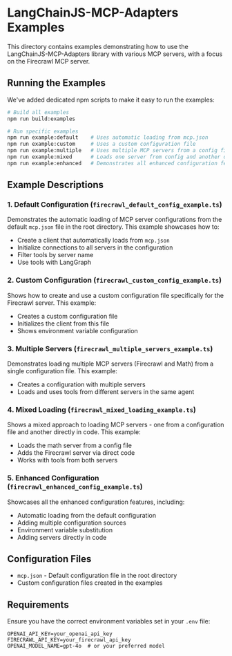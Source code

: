 # LangChainJS-MCP-Adapters Examples

This directory contains examples demonstrating how to use the LangChainJS-MCP-Adapters library with various MCP servers, with a focus on the Firecrawl MCP server.

## Running the Examples

We've added dedicated npm scripts to make it easy to run the examples:

```bash
# Build all examples
npm run build:examples

# Run specific examples
npm run example:default    # Uses automatic loading from mcp.json
npm run example:custom     # Uses a custom configuration file
npm run example:multiple   # Uses multiple MCP servers from a config file
npm run example:mixed      # Loads one server from config and another directly in code
npm run example:enhanced   # Demonstrates all enhanced configuration features
```

## Example Descriptions

### 1. Default Configuration (`firecrawl_default_config_example.ts`)

Demonstrates the automatic loading of MCP server configurations from the default `mcp.json` file in the root directory. This example showcases how to:

- Create a client that automatically loads from `mcp.json`
- Initialize connections to all servers in the configuration
- Filter tools by server name
- Use tools with LangGraph

### 2. Custom Configuration (`firecrawl_custom_config_example.ts`)

Shows how to create and use a custom configuration file specifically for the Firecrawl server. This example:

- Creates a custom configuration file
- Initializes the client from this file
- Shows environment variable configuration

### 3. Multiple Servers (`firecrawl_multiple_servers_example.ts`)

Demonstrates loading multiple MCP servers (Firecrawl and Math) from a single configuration file. This example:

- Creates a configuration with multiple servers
- Loads and uses tools from different servers in the same agent

### 4. Mixed Loading (`firecrawl_mixed_loading_example.ts`)

Shows a mixed approach to loading MCP servers - one from a configuration file and another directly in code. This example:

- Loads the math server from a config file
- Adds the Firecrawl server via direct code
- Works with tools from both servers

### 5. Enhanced Configuration (`firecrawl_enhanced_config_example.ts`)

Showcases all the enhanced configuration features, including:

- Automatic loading from the default configuration
- Adding multiple configuration sources
- Environment variable substitution
- Adding servers directly in code

## Configuration Files

- `mcp.json` - Default configuration file in the root directory
- Custom configuration files created in the examples

## Requirements

Ensure you have the correct environment variables set in your `.env` file:

```
OPENAI_API_KEY=your_openai_api_key
FIRECRAWL_API_KEY=your_firecrawl_api_key
OPENAI_MODEL_NAME=gpt-4o  # or your preferred model
```
